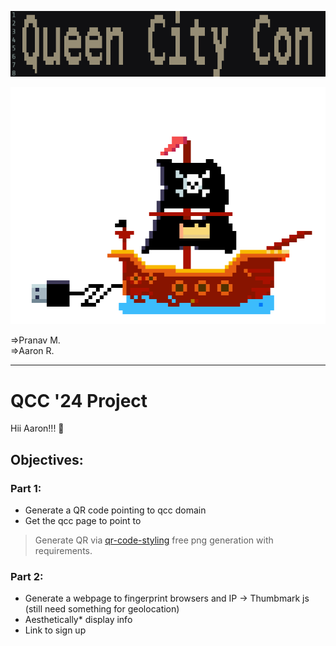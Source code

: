 ![QCC figlet logo](image.png)

![QCC logo](qcc_logo.png)

=>Pranav M.  
=>Aaron R.

---

# QCC '24 Project

Hii Aaron!!! 👋

## Objectives:

### Part 1:

- Generate a QR code pointing to qcc domain
- Get the qcc page to point to


> Generate QR via [qr-code-styling](https://qr-code-styling.com/) free png generation with requirements.

### Part 2:

- Generate a webpage to fingerprint browsers and IP -> Thumbmark js (still need something for geolocation)
- Aesthetically* display info
- Link to sign up
